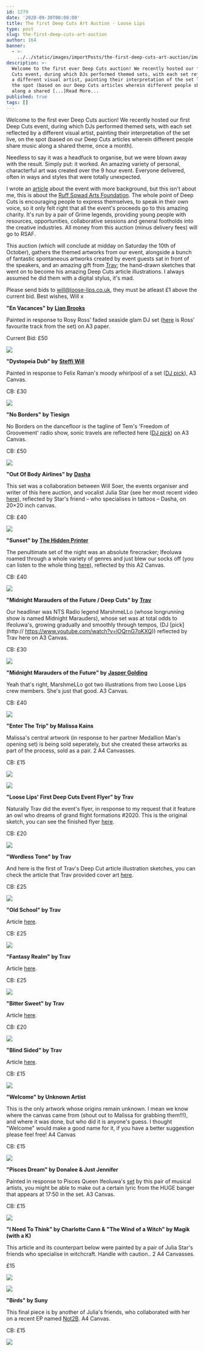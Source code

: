 ```yaml
---
id: 1279
date: '2020-09-30T00:00:00'
title: The first Deep Cuts Art Auction - Loose Lips
type: post
slug: the-first-deep-cuts-art-auction
author: 164
banner:
  - >-
    ../../static/images/importPosts/the-first-deep-cuts-art-auction/image1279.jpeg
description: >-
  Welcome to the first ever Deep Cuts auction! We recently hosted our first Deep
  Cuts event, during which DJs performed themed sets, with each set reflected by
  a different visual artist, painting their interpretation of the set live, on
  the spot (based on our Deep Cuts articles wherein different people share music
  along a shared [...]Read More...
published: true
tags: []
---
```

Welcome to the first ever Deep Cuts auction! We recently hosted our first Deep Cuts event, during which DJs performed themed sets, with each set reflected by a different visual artist, painting their interpretation of the set live, on the spot (based on our Deep Cuts articles wherein different people share music along a shared theme, once a month). 

Needless to say it was a headfuck to organise, but we were blown away with the result. Simply put: it worked. An amazing variety of personal, characterful art was created over the 9 hour event. Everyone delivered, often in ways and styles that were totally unexpected. 

I wrote an [article](http://loose-lips.co.uk/blog/our-first-deep-cuts-event-130920) about the event with more background, but this isn't about me, this is about the [Ruff Sqwad Arts Foundation](https://www.ruffsqwadarts.org/about). The whole point of Deep Cuts is encouraging people to express themselves, to speak in their own voice, so it only felt right that all the event's proceeds go to this amazing charity. It's run by a pair of Grime legends, providing young people with resources, opportunities, collaborative sessions and general footholds into the creative industries. All money from this auction (minus delivery fees) will go to RSAF. 

This auction (which will conclude at midday on Saturday the 10th of October), gathers the themed artworks from our event, alongside a bunch of fantastic spontaneous artworks created by event guests sat in front of the speakers, and an amazing gift from [Trav](https://www.backdownwarchild.co.uk/); the hand-drawn sketches that went on to become his amazing Deep Cuts article illustrations. I always assumed he did them with a digital stylus, it's mad.

Please send bids to will@loose-lips.co.uk, they must be atleast £1 above the current bid. Best wishes, Will x

**"En Vacances" by** [**Lian Brooks**](https://www.instagram.com/brookspaintings/)

Painted in response to Rosy Ross’ faded seaside glam DJ set ([here](https://www.youtube.com/watch?v=uOC4Xd9OpO8) is Ross’ favourite track from the set) on A3 paper.

Current Bid: £50

![](/wp-content/uploads/live/img/wysiwyg/5f74e21d5d9cf.JPG)

**"Dystopeia Dub" by** [**Steffi Will**](https://www.willpowerart.com/)

Painted in response to Felix Raman's moody whirlpool of a set ([DJ pick](https://www.youtube.com/watch?v=H5LDfsZHJa8)), A3 Canvas.

CB: £30

![](/wp-content/uploads/live/img/wysiwyg/5f74e233498ff.JPG)

**"No Borders" by Tiesign**

No Borders on the dancefloor is the tagline of Tem's 'Freedom of Groovement' radio show, sonic travels are reflected here ([DJ pick](https://www.youtube.com/watch?v=5iPqI3Q2VCk)) on A3 Canvas.

CB: £50

![](/wp-content/uploads/live/img/wysiwyg/5f74e24f2dbf6.JPG)

**"Out Of Body Airlines" by** [**Dasha**](https://www.instagram.com/shabalaparabala/)

This set was a collaboration between Will Soer, the events organiser and writer of this here auction, and vocalist Julia Star (see her most recent video [here](https://www.youtube.com/watch?v=8_9FmCm0wxM)), reflected by Star's friend – who specialises in tattoos – Dasha, on 20×20 inch canvas. 

CB: £40

![](/wp-content/uploads/live/img/wysiwyg/5f74e26dc8fe4.JPG)

**"Sunset" by** [**The Hidden Printer**](https://www.instagram.com/thehiddenprinter/)

The penultimate set of the night was an absolute firecracker; Ifeoluwa roamed through a whole variety of genres and just blew our socks off (you can listen to the whole thing [here](https://soundcloud.com/loose-lips123/ifeoluwa-presents-sunset-loose-lips-first-deep-cuts-event-130920)), reflected by this A2 Canvas.

CB: £40

![](/wp-content/uploads/live/img/wysiwyg/5f74e28635cf0.jpeg)

**"Midnight Marauders of the Future / Deep Cuts" by** [**Trav**](https://www.instagram.com/backdowntrav/)

Our headliner was NTS Radio legend MarshmeLLo (whose longrunning show is named Midnight Marauders), whose set was at total odds to Ifeoluwa's, growing gradually and smoothly through tempos, (DJ [pick](http:// https://www.youtube.com/watch?v=lOQrnG7oKXQ)) reflected by Trav here on A3 Canvas.

CB: £30

![](/wp-content/uploads/live/img/wysiwyg/5f74e2dce2f3d.JPG)

**"Midnight Marauders of the Future" by** [**Jasper Golding**](https://www.instagram.com/jasper.golding/)

Yeah that's right, MarshmeLLo got two illustrations from two Loose Lips crew members. She's just that good. A3 Canvas.

CB: £40

![](/wp-content/uploads/live/img/wysiwyg/5f74e307b4c7d.jpeg)

**"Enter The Trip" by Malissa Kains**

Malissa's central artwork (in response to her partner Medallion Man's opening set) is being sold seperately, but she created these artworks as part of the process, sold as a pair. 2 A4 Canvasses.

CB: £15

![](/wp-content/uploads/live/img/wysiwyg/5f74e3d3cb3c5.jpeg)

![](/wp-content/uploads/live/img/wysiwyg/5f74e3e61f365.jpeg)

**"Loose Lips' First Deep Cuts Event Flyer" by Trav**

Naturally Trav did the event's flyer, in response to my request that it feature an owl who dreams of grand flight formations #2020. This is the original sketch, you can see the finished flyer [here](https://www.instagram.com/p/CEXY6slANRC/?utm_source=ig_web_button_share_sheet).

CB: £20

![](/wp-content/uploads/live/img/wysiwyg/5f74e31de6413.JPG)

**"Wordless Tone" by Trav**

And here is the first of Trav's Deep Cut article illustration sketches, you can check the article that Trav provided cover art [here](http://loose-lips.co.uk/blog/wordless-tone).

CB: £25

![](/wp-content/uploads/live/img/wysiwyg/5f74e331f17d1.JPG)

**"Old School" by Trav**

Article [here](http://loose-lips.co.uk/blog/old-school).

CB: £25

![](/wp-content/uploads/live/img/wysiwyg/5f74e3480950a.JPG)

**"Fantasy Realm" by Trav**

Article [here](http://loose-lips.co.uk/blog/fantasy-realm).

CB: £25

![](/wp-content/uploads/live/img/wysiwyg/5f74e3608e71a.JPG)

**"Bitter Sweet" by Trav**

Article [here](http://loose-lips.co.uk/blog/bitter-sweet?fbclid=IwAR1Ww6nleAvpMA0IPk8AePiotm8GHK1oPr7RRvBJ65otf2odwkb_KRx6s3Q).

CB: £20

![](/wp-content/uploads/live/img/wysiwyg/5f74e37538826.JPG)

**"Blind Sided" by Trav**

Article [here](http://loose-lips.co.uk/blog/blind-sided).

CB: £15

![](/wp-content/uploads/live/img/wysiwyg/5f74e3ab1b766.JPG)

**"Welcome" by Unknown Artist**

This is the only artwork whose origins remain unknown. I mean we know where the canvas came from (shout out to Malissa for grabbing them!!!), and where it was done, but who did it is anyone's guess. I thought "Welcome" would make a good name for it, if you have a better suggestion please feel free! A4 Canvas

CB: £15

![](/wp-content/uploads/live/img/wysiwyg/5f74e3be9aee9.jpeg)

**"Pisces Dream" by Donalee & Just Jennifer**

Painted in response to Pisces Queen Ifeoluwa's [set](https://soundcloud.com/loose-lips123/ifeoluwa-presents-sunset-loose-lips-first-deep-cuts-event-130920) by this pair of musical artists, you might be able to make out a certain lyric from the HUGE banger that appears at 17:50 in the set. A3 Canvas.

CB: £15

![](/wp-content/uploads/live/img/wysiwyg/5f74e40251df6.JPG)

**"I Need To Think" by Charlotte Cann &** **"The Wind of a Witch" by Magik (with a K)**

This article and its counterpart below were painted by a pair of Julia Star's friends who specialise in witchcraft. Handle with caution.. 2 A4 Canvasses. 

£15

![](/wp-content/uploads/live/img/wysiwyg/5f74e4229a0eb.JPG)

![](/wp-content/uploads/live/img/wysiwyg/5f74e4e241d83.JPG)

**"Birds" by Suny**

This final piece is by another of Julia's friends, who collaborated with her on a recent EP named [Not2B](https://sunyzoeejuliastar.bandcamp.com/album/not2b). A4 Canvas.

CB: £15

![](/wp-content/uploads/live/img/wysiwyg/5f74e501e723f.jpeg)